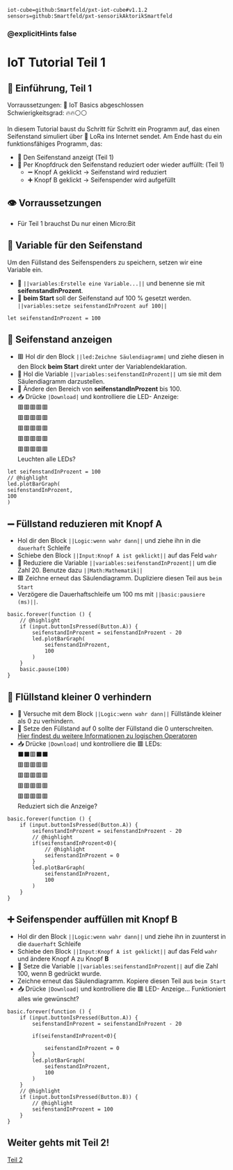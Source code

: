 ```package
iot-cube=github:Smartfeld/pxt-iot-cube#v1.1.2
sensors=github:Smartfeld/pxt-sensorikAktorikSmartfeld
```
### @explicitHints false

# IoT Tutorial Teil 1


## 📗 Einführung,  Teil 1

Vorraussetzungen: 🌱 IoT Basics abgeschlossen  
Schwierigkeitsgrad: 🔥🔥⚪⚪

In diesem Tutorial baust du Schritt für Schritt ein Programm auf, 
das einen Seifenstand simuliert über 🛜 LoRa ins Internet sendet. Am Ende hast 
du ein funktionsfähiges Programm, das:

* 🧼 Den Seifenstand anzeigt (Teil 1)
* 🔘 Per Knopfdruck den Seifenstand reduziert oder wieder auffüllt: (Teil 1)
    * ➖ Knopf A geklickt -> Seifenstand wird reduziert  
    * ➕ Knopf B geklickt -> Seifenspender wird aufgefüllt  

## 👁️ Vorraussetzungen
* Für Teil 1 brauchst Du nur einen Micro:Bit

## 🧼 Variable für den Seifenstand
Um den Füllstand des Seifenspenders zu speichern, setzen wir eine Variable ein.
* 🧼 ``||variables:Erstelle eine Variable...||`` und benenne sie mit **seifenstandInProzent**.
* 🧼 **beim Start** soll der Seifenstand auf 100 % gesetzt werden. ``||variables:setze seifenstandInProzent auf 100||``

```blocks
let seifenstandInProzent = 100
```

## 🧼 Seifenstand anzeigen
* 🟥 Hol dir den Block ``||led:Zeichne Säulendiagramm|`` und ziehe diesen in den Block **beim Start** direkt unter der Variablendeklaration.
* 🧼 Hol die Variable ``||variables:seifenstandInProzent||`` um sie mit dem Säulendiagramm darzustellen. 
* 🧼 Ändere den Bereich von **seifenstandInProzent** bis 100. 
* 📥 Drücke `|Download|` und kontrolliere die LED- Anzeige:  
🟥🟥🟥🟥🟥  
🟥🟥🟥🟥🟥  
🟥🟥🟥🟥🟥  
🟥🟥🟥🟥🟥  
🟥🟥🟥🟥🟥  
Leuchten alle LEDs?

```blocks
let seifenstandInProzent = 100
// @highlight
led.plotBarGraph(
seifenstandInProzent,
100
)
```

## ➖ Füllstand reduzieren mit  Knopf A 
* Hol dir den Block ``||Logic:wenn wahr dann||`` und ziehe ihn in die ``dauerhaft`` Schleife
* Schiebe den Block ``||Input:Knopf A ist geklickt||`` auf das Feld ``wahr``
* 🧼 Reduziere die Variable ``||variables:seifenstandInProzent||`` um die Zahl 20. Benutze dazu ``||Math:Mathematik||``
* 🟥 Zeichne erneut das Säulendiagramm. Dupliziere diesen Teil aus ``beim Start``
* Verzögere die Dauerhaftschleife um 100 ms mit ``||basic:pausiere (ms)||``.

```blocks
basic.forever(function () {
    // @highlight
    if (input.buttonIsPressed(Button.A)) {
        seifenstandInProzent = seifenstandInProzent - 20
        led.plotBarGraph(
            seifenstandInProzent,
            100
        )
    }
    basic.pause(100)
}
```

## 🧼 Flüllstand kleiner 0 verhindern
* 🧼 Versuche mit dem Block ``||Logic:wenn wahr dann||`` Füllstände kleiner als 0 zu verhindern. 
* 🧼 Setze den Füllstand auf 0 sollte der Füllstand die 0 unterschreiten.
[Hier findest du weitere Informationen zu logischen Operatoren](https://makecode.microbit.org/blocks/logic/boolean)
* 📥 Drücke `|Download|` und kontrolliere die 🟥 LEDs:  
⬛⬛🟥⬛⬛  
🟥🟥🟥🟥🟥  
🟥🟥🟥🟥🟥  
🟥🟥🟥🟥🟥  
🟥🟥🟥🟥🟥  
Reduziert sich die Anzeige?

```blocks
basic.forever(function () {
    if (input.buttonIsPressed(Button.A)) {
        seifenstandInProzent = seifenstandInProzent - 20
        // @highlight
        if(seifenstandInProzent<0){
            // @highlight
            seifenstandInProzent = 0
        }
        led.plotBarGraph(
            seifenstandInProzent,
            100
        )
    }
}
```

## ➕ Seifenspender auffüllen mit Knopf B
* Hol dir den Block ``||Logic:wenn wahr dann||`` und ziehe ihn in zuunterst in
die ``dauerhaft`` Schleife
* Schiebe den Block ``||Input:Knopf A ist geklickt||`` auf das Feld ``wahr``
und ändere Knopf A zu Knopf **B**
* 🧼 Setze die Variable ``||variables:seifenstandInProzent||`` auf die Zahl 100, wenn B gedrückt wurde.
* Zeichne erneut das Säulendiagramm. Kopiere diesen Teil aus ``beim Start``
* 📥 Drücke `|Download|` und kontrolliere die 🟥 LED-  Anzeige... 
Funktioniert alles wie gewünscht?

```blocks
basic.forever(function () {
    if (input.buttonIsPressed(Button.A)) {
        seifenstandInProzent = seifenstandInProzent - 20
        
        if(seifenstandInProzent<0){
           
            seifenstandInProzent = 0
        }
        led.plotBarGraph(
            seifenstandInProzent,
            100
        )
    }
    // @highlight
    if (input.buttonIsPressed(Button.B)) {
        // @highlight
        seifenstandInProzent = 100
    }
}
```

## Weiter gehts mit Teil 2!

[Teil 2](https://makecode.microbit.org/#tutorial:github:reifab/pxt-iot-tutorial/docs/tutorials/seifenspender-part-2-de)
